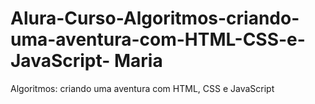 # Alura-Curso-Algoritmos-criando-uma-aventura-com-HTML-CSS-e-JavaScript- Maria
Algoritmos: criando uma aventura com HTML, CSS e JavaScript
